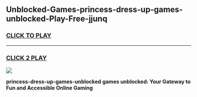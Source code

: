 
## Unblocked-Games-princess-dress-up-games-unblocked-Play-Free-jjunq
<h3>
<a href="https://premium76.site?title=princess-dress-up-games-unblocked&ref=20A">CLICK TO PLAY</a></h3>
<hr>

<h3>
<a href="https://premium76.site?title=princess-dress-up-games-unblocked&ref=20A">CLICK 2 PLAY</a>
  
</h3>

<a href="https://premium76.site?title=princess-dress-up-games-unblocked&ref=20A"><img src="https://clearcache.store/games.png"></a>


**princess-dress-up-games-unblocked games unblocked: Your Gateway to Fun and Accessible Online Gaming**
